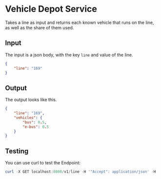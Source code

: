 # Vehicle Depot Service

Takes a line as input and returns each known vehicle that runs on the line, as well as the share of them used.

## Input

The input is a json body, with the key `line` and value of the line.

```json
{
    "line": "169"
}
```

## Output

The output looks like this.

```json
{
    "line": "169",
    "vehicles": {
        "bus": 0.5,
        "e-bus": 0.5
    }
}
```

## Testing

You can use curl to test the Endpoint:

```powershell
curl -X GET localhost:8080/v1/line -H '"Accept": application/json' -H '"Content-Type": application/json' -d '{\"line\":\"169\"}'
```